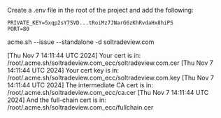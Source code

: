 
Create a .env file in the root of the project and add the following:
```
PRIVATE_KEY=5xqp2sY7SVD...tRoiMz7JNarG6zKhRvdaHx8hiPS
PORT=80

```




acme.sh --issue --standalone -d soltradeview.com


[Thu Nov  7 14:11:44 UTC 2024] Your cert is in: /root/.acme.sh/soltradeview.com_ecc/soltradeview.com.cer
[Thu Nov  7 14:11:44 UTC 2024] Your cert key is in: /root/.acme.sh/soltradeview.com_ecc/soltradeview.com.key
[Thu Nov  7 14:11:44 UTC 2024] The intermediate CA cert is in: /root/.acme.sh/soltradeview.com_ecc/ca.cer
[Thu Nov  7 14:11:44 UTC 2024] And the full-chain cert is in: /root/.acme.sh/soltradeview.com_ecc/fullchain.cer